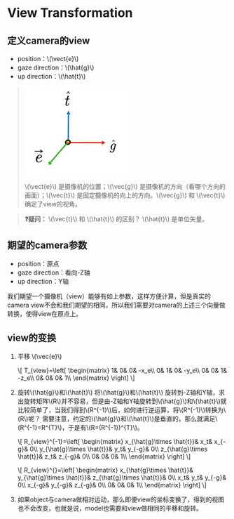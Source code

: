 # View Transformation

## 定义camera的view

- position：\\(\vect{e}\\)
- gaze direction：\\(\hat{g}\\)
- up direction：\\(\hat{t}\\)

> ![](../assets/tge.jpg) 
> 
> \\(\vect{e}\\) 是摄像机的位置；\\(\vec{g}\\) 是摄像机的方向（看哪个方向的画面）；\\(\vec{t}\\) 是固定摄像机的向上的方向。\\(\vec{g}\\) 和 \\(\vec{t}\\) 确定了view的视角。

> **&#x2753;疑问：** \\(\vec{t}\\) 和 \\(\hat{t}\\) 的区别？
> \\(\hat{t}\\) 是单位矢量。

## 期望的camera参数

- position：原点
- gaze direction：看向-Z轴
- up direction：Y轴

我们期望一个摄像机（view）能够有如上参数，这样方便计算，但是真实的camera view不会和我们期望的相同，所以我们需要对camera的上述三个向量做转换，使得view在原点上。

## view的变换

1. 平移 \\(\vec{e}\\) 
   
   \\[
   T_{view}=\left[ \begin{matrix}
	1&		0&		0&		-x_e\\\\
	0&		1&		0&		-y_e\\\\
	0&		0&		1&		-z_e\\\\
	0&		0&		0&		1\\\\
\end{matrix} \right] 
   \\]

2. 旋转\\(\hat{g}\\)和\\(\hat{t}\\)
   将\\(\hat{g}\\)和\\(\hat{t}\\) 旋转到-Z轴和Y轴，求出旋转矩阵\\(R\\)并不容易，但是由-Z轴和Y轴旋转到\\(\hat{g}\\)和\\(\hat{t}\\)就比较简单了，当我们得到\\(R^{-1}\\)后，如何进行逆运算，将\\(R^{-1}\\)转换为\\(R\\)呢？ 需要注意，约定的\\(\hat{g}\\)和\\(\hat{t}\\)是垂直的，那么就满足\\(R^{-1}=R^{T}\\)，于是有\\(R=(R^{-1})^{T}\\)。
   
   \\[
   R_{view}^{-1}=\left[ \begin{matrix}
	x_{\hat{g}\times \hat{t}}&		x_t&		x_{-g}&		0\\\\
	y_{\hat{g}\times \hat{t}}&		y_t&		y_{-g}&		0\\\\
	z_{\hat{g}\times \hat{t}}&		z_t&		z_{-g}&		0\\\\
	0&		0&		0&		1\\\\
\end{matrix} \right] 
   \\]
   
   \\[
   R_{view}^{}=\left[ \begin{matrix}
	x_{\hat{g}\times \hat{t}}&		y_{\hat{g}\times \hat{t}}&		z_{\hat{g}\times \hat{t}}&		0\\\\
	x_t&		y_t&		y_{-g}&		0\\\\
	x_{-g}&		y_{-g}&		z_{-g}&		0\\\\
	0&		0&		0&		1\\\\
\end{matrix} \right] 
   \\]
   
3. 如果object与camera做相对运动，那么即便view的坐标变换了，得到的视图也不会改变，也就是说，model也需要和view做相同的平移和旋转。
